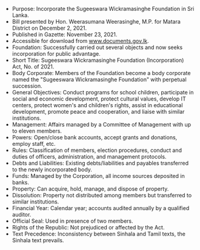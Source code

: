 - Purpose: Incorporate the Sugeeswara Wickramasinghe Foundation in Sri Lanka.
- Bill presented by Hon. Weerasumana Weerasinghe, M.P. for Matara District on December 2, 2021.
- Published in Gazette: November 23, 2021.
- Accessible for download from www.documents.gov.lk.
- Foundation: Successfully carried out several objects and now seeks incorporation for public advantage.
- Short Title: Sugeeswara Wickramasinghe Foundation (Incorporation) Act, No. of 2021.
- Body Corporate: Members of the Foundation become a body corporate named the "Sugeeswara Wickramasinghe Foundation" with perpetual succession.
- General Objectives: Conduct programs for school children, participate in social and economic development, protect cultural values, develop IT centers, protect women's and children's rights, assist in educational development, promote peace and cooperation, and liaise with similar institutions.
- Management: Affairs managed by a Committee of Management with up to eleven members.
- Powers: Open/close bank accounts, accept grants and donations, employ staff, etc.
- Rules: Classification of members, election procedures, conduct and duties of officers, administration, and management protocols.
- Debts and Liabilities: Existing debts/liabilities and payables transferred to the newly incorporated body.
- Funds: Managed by the Corporation, all income sources deposited in banks.
- Property: Can acquire, hold, manage, and dispose of property.
- Dissolution: Property not distributed among members but transferred to similar institutions.
- Financial Year: Calendar year; accounts audited annually by a qualified auditor.
- Official Seal: Used in presence of two members.
- Rights of the Republic: Not prejudiced or affected by the Act.
- Text Precedence: Inconsistency between Sinhala and Tamil texts, the Sinhala text prevails.